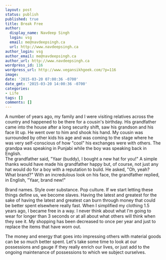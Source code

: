 ```yaml
---
layout: post
status: publish
published: true
title: Break Free
author:
  display_name: Navdeep Singh
  login: vsg
  email: me@navdeepsingh.ca
  url: http://www.navdeepsingh.ca
author_login: vsg
author_email: me@navdeepsingh.ca
author_url: http://www.navdeepsingh.ca
wordpress_id: 116
wordpress_url: http://www.vegansikhgeek.com/?p=116
image: 
date: '2015-03-20 07:00:36 -0700'
date_gmt: '2015-03-20 14:00:36 -0700'
categories:
- Life
tags: []
comments: []
---
```

<p>A number of years ago, my family and I were visiting relatives across the country and happened to be there for a cousin's birthday. His grandfather came into the house after a long security shift, saw his grandson and his face lit up. He went over to him and shook his hand. My cousin was surrounded by other kids his age and was coming to the stage where he was very self-conscious of how "cool" his exchanges were with others. The grandpa was speaking in Punjabi while the boy was speaking back in English.<br />
The grandfather said, "Yaar (buddy), I bought a new hat for you!" A simple thanks would have made his grandfather happy but, of course, not just any hat would do for a boy with a reputation to build. He asked, "Oh, yeah? What brand?" With an incredulous look on his face, the grandfather replied, in English, "Yaar, brand new!"</p>
<p>Brand names. Style over substance. Pop culture. If we start letting these things define us, we become slaves. Having the latest and greatest for the sake of having the latest and greatest can burn through money that could be better spent elsewhere really fast. When I simplified my clothing 1.5 years ago, I became free in a way. I never think about what I'm going to wear for longer than 3 seconds or at all about what others will think when they see it. My shopping has been decreased to once per year and just to replace the items that have worn out.</p>
<p>The money and energy that goes into impressing others with material goods can be so much better spent. Let's take some time to look at our possessions and gauge if they really enrich our lives, or just add to the ongoing maintenance of possessions to which we subject ourselves.</p>

